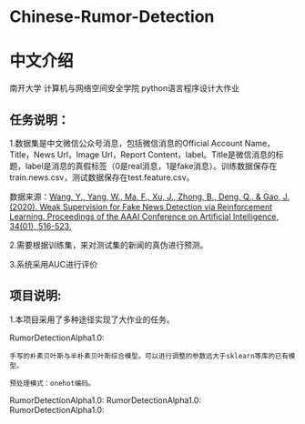 # Chinese-Rumor-Detection

# 中文介绍
南开大学 计算机与网络空间安全学院 python语言程序设计大作业

## 任务说明：
1.数据集是中文微信公众号消息，包括微信消息的Official Account Name，Title，News Url，Image Url，Report Content，label。Title是微信消息的标题，label是消息的真假标签（0是real消息，1是fake消息）。训练数据保存在train.news.csv，测试数据保存在test.feature.csv。

数据来源：[Wang, Y., Yang, W., Ma, F., Xu, J., Zhong, B., Deng, Q., & Gao, J. (2020). Weak Supervision for Fake News Detection via Reinforcement Learning. Proceedings of the AAAI Conference on Artificial Intelligence, 34(01), 516-523.](https://github.com/yaqingwang/WeFEND-AAAI20)

2.需要根据训练集，来对测试集的新闻的真伪进行预测。

3.系统采用AUC进行评价

## 项目说明:
1.本项目采用了多种途径实现了大作业的任务。

  RumorDetectionAlpha1.0:

    手写的朴素贝叶斯与半朴素贝叶斯综合模型。可以进行调整的参数远大于sklearn等库的已有模型。
    
    预处理模式：onehot编码。
    
  RumorDetectionAlpha1.0:
  RumorDetectionAlpha1.0:
  RumorDetectionAlpha1.0:
  



